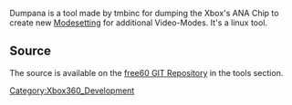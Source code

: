 Dumpana is a tool made by tmbinc for dumping the Xbox's ANA Chip to
create new [Modesetting](Modesetting "wikilink") for additional
Video-Modes. It's a linux tool.

## Source

The source is available on the [free60 GIT
Repository](http://www.free60.org/Free60_Git_Repository) in the tools
section.

[Category:Xbox360_Development](Category:Xbox360_Development "wikilink")